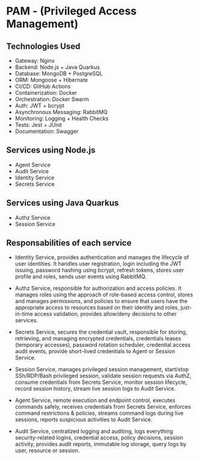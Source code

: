 # PAM - (Privileged Access Management)

## Technologies Used

- Gateway: Nginx
- Backend: Node.js + Java Quarkus
- Database: MongoDB + PostgreSQL
- ORM: Mongoose + Hibernate
- CI/CD: GitHub Actions
- Containerization: Docker
- Orchestration: Docker Swarm
- Auth: JWT + bcrypt
- Asynchronous Messaging: RabbitMQ
- Monitoring: Logging + Health Checks
- Tests: Jest + JUnit
- Documentation: Swagger

## Services using Node.js

- Agent Service
- Audit Service
- Identity Service
- Secrets Service

## Services using Java Quarkus

- Authz Service
- Session Service

## Responsabilities of each service

- Identity Service, provides authentication and manages the lifecycle of user identities. It handles user registration, login including the JWT issuing, password hashing using bcrypt, refresh tokens, stores user profile and roles, sends user events using RabbitMQ.

- Authz Service, responsible for authorization and access policies. It manages roles using the approach of role-based access control, stores and manages permissions, and policies to ensure that users have the appropriate access to resources based on their identity and roles, just-in-time access validation, provides allow/deny decisions to other services.

- Secrets Service, secures the credential vault, responsible for storing, retrieving, and managing encrypted credentials, credentials leases (temporary accesses), password rotation scheduler, credential access audit events, provide short-lived credentials to Agent or Session Service.

- Session Service, manages privileged session management, start/stop SSh/RDP/Bash privileged session, validate session requests via AuthZ, consume credentials from Secrets Service, monitor session lifecycle, record session history, stream live session logs to Audit Service.

- Agent Service, remote execution and endpoint control, executes commands safely, receives credentials from Secrets Service, enforces command restrictions & policies, streams command logs during live sessions, reports suspicious activities to Audit Service.

- Audit Service, centralized logging and auditing, logs everything security-related logins, credential access, policy decisions, session activity, provides audit reports, immutable log storage, query logs by user, resource or session.
